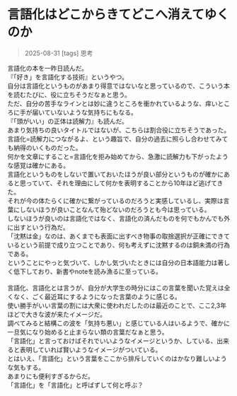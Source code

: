 # 言語化はどこからきてどこへ消えてゆくのか
> 2025-08-31
[tags] 思考

言語化の本を一昨日読んだ。<br>
『「好き」を言語化する技術』というやつ。<br>
自分は言語化というものがあまり得意ではないなと思っているので、こういう本を読むたびに、役に立ちそうだなぁと思う。<br>
ただ、自分の苦手なラインとは妙に違うところを衝かれているような、痒いところに手が届いていないような気持ちにもなる。<br>
『「頭がいい」の正体は読解力』も読んだ。<br>
あまり気持ちの良いタイトルではないが、こちらは割合役に立ちそうであった。言語化=読解力につながるよ、という趣旨で、自分の過去に照らし合わせてみても納得のいくものだった。<br>
何かを文章にすること=言語化を拒み始めてから、急激に読解力も下がったような感覚は確かにある。<br>
言語化というものをしないで置いておいたほうが良い部分というものが確かにあると思っていて、それを理由にして何かを表明することから10年ほど逃げてきた。<br>
それが今の体たらくに確かに繋がっているのだろうと実感しているし、実際は言葉にしないほうが良いことなんて殆どないのだろうとも今は思っている。<br>
しないほうが良いのは言語化ではなく、言語化の済んだものを何でもかんでも外に出すという行為だ。<br>
「沈黙は金」なのは、あくまでも表面に出すべき物事の取捨選択が正確にできているという前提で成り立つことであり、何も考えずに沈黙するのは銅未満の行為である。<br>
ということにやっと気づいて、しかし気づいたときには自分の日本語能力は著しく低下しており、新書やnoteを読み漁るに至っている。<br>
<br>
言語化、言語化とは言うが、自分が大学生の時分にはこの言葉を聞いた覚えは全くなく、ごく最近耳にするようになった言葉のように感じる。<br>
使い勝手がいい言葉の割には大衆に使われだしたのは最近のことで、ここ2,3年ほどで大きな波が来たイメージだ。<br>
調べてみると結構この波を「気持ち悪い」と感じている人はいるようで、確かに一旦気になり始めると止まらない類の言葉だなぁと思う。<br>
「言語化」と言っておけばそれでいいようなイメージというか、している、出来ると表明していれば賢いようなイメージがついている。<br>
とはいえ、「言語化」という言葉をここから排斥していくのはかなり難しいような気もする。<br>
あまりにも便利すぎるからだ。<br>
「言語化」を「言語化」と呼ばずして何と呼ぶ？<br>
<br>